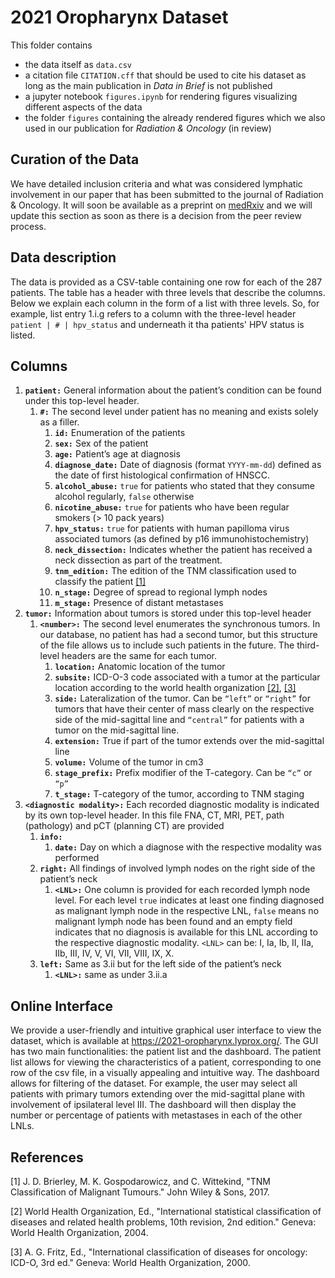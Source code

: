 # 2021 Oropharynx Dataset

This folder contains 

* the data itself as `data.csv`
* a citation file `CITATION.cff` that should be used to cite his dataset as long as the main publication in *Data in Brief* is not published
* a jupyter notebook `figures.ipynb` for rendering figures visualizing different aspects of the data
* the folder `figures` containing the already rendered figures which we also used in our publication for *Radiation & Oncology* (in review)


## Curation of the Data

We have detailed inclusion criteria and what was considered lymphatic involvement in our paper that has been submitted to the journal of Radiation & Oncology. It will soon be available as a preprint on [medRxiv](https://medrxiv.org) and we will update this section as soon as there is a decision from the peer review process.


## Data description

The data is provided as a CSV-table containing one row for each of the 287 patients. The table has a header with three levels that describe the columns. Below we explain each column in the form of a list with three levels. So, for example, list entry 1.i.g refers to a column with the three-level header `patient | # | hpv_status` and underneath it tha patients' HPV status is listed.


## Columns

1. **`patient:`** General information about the patient’s condition can be found under this top-level header.
    1. **`#:`** The second level under patient has no meaning and exists solely as a filler.
        1. **`id:`** Enumeration of the patients
        1. **`sex:`** Sex of the patient
        1. **`age:`** Patient’s age at diagnosis
        1. **`diagnose_date:`** Date of diagnosis (format `YYYY-mm-dd`) defined as the date of first histological confirmation of HNSCC.
        1. **`alcohol_abuse:`** `true` for patients who stated that they consume alcohol regularly, `false` otherwise
        1. **`nicotine_abuse:`** `true` for patients who have been regular smokers (> 10 pack years)
        1. **`hpv_status:`** `true` for patients with human papilloma virus associated tumors (as defined by p16 immunohistochemistry)
        1. **`neck_dissection:`** Indicates whether the patient has received a neck dissection as part of the treatment.
        1. **`tnm_edition:`** The edition of the TNM classification used to classify the patient [[1]](#1)
        1. **`n_stage:`** Degree of spread to regional lymph nodes
        1. **`m_stage:`** Presence of distant metastases
2. **`tumor:`** Information about tumors is stored under this top-level header
    1. **`<number>:`** The second level enumerates the synchronous tumors. In our database, no patient has had a second tumor, but this structure of the file allows us to include such patients in the future. The third-level headers are the same for each tumor.
        1. **`location:`** Anatomic location of the tumor
        1. **`subsite:`** ICD-O-3 code associated with a tumor at the particular location according to the world health organization [[2]](#2), [[3]](#3)
        1. **`side:`** Lateralization of the tumor. Can be `“left”` or `“right”` for tumors that have their center of mass clearly on the respective side of the mid-sagittal line and `“central”` for patients with a tumor on the mid-sagittal line.
        1. **`extension:`** True if part of the tumor extends over the mid-sagittal line
        1. **`volume:`** Volume of the tumor in cm3
        1. **`stage_prefix:`** Prefix modifier of the T-category. Can be `“c”` or `“p”`
        1. **`t_stage:`** T-category of the tumor, according to TNM staging
3. **`<diagnostic modality>:`** Each recorded diagnostic modality is indicated by its own top-level header. In this file FNA, CT, MRI, PET, path (pathology) and pCT (planning CT) are provided
    1. **`info:`** 
        1. **`date:`** Day on which a diagnose with the respective modality was performed
    1. **`right:`** All findings of involved lymph nodes on the right side of the patient’s neck
        1. **`<LNL>:`** One column is provided for each recorded lymph node level. For each level `true` indicates at least one finding diagnosed as malignant lymph node in the respective LNL, `false` means no malignant lymph node has been found and an empty field indicates that no diagnosis is available for this LNL according to the respective diagnostic modality. `<LNL>` can be: I, Ia, Ib, II, IIa, IIb, III, IV, V, VI, VII, VIII, IX, X.
    1. **`left:`** Same as 3.ii but for the left side of the patient’s neck
        1. **`<LNL>:`** same as under 3.ii.a


## Online Interface

We provide a user-friendly and intuitive graphical user interface to view the dataset, which is available at https://2021-oropharynx.lyprox.org/. The GUI has two main functionalities: the patient list and the dashboard. The patient list allows for viewing the characteristics of a patient, corresponding to one row of the csv file, in a visually appealing and intuitive way. The dashboard allows for filtering of the dataset. For example, the user may select all patients with primary tumors extending over the mid-sagittal plane with involvement of ipsilateral level III. The dashboard will then display the number or percentage of patients with metastases in each of the other LNLs.


## References
<a id="1">[1]</a>
J. D. Brierley, M. K. Gospodarowicz, and C. Wittekind, 
"TNM Classification of Malignant Tumours." 
John Wiley & Sons, 2017.

<a id="2">[2]</a>
World Health Organization, Ed., 
"International statistical classification of diseases and related health problems, 10th revision, 2nd edition." 
Geneva: World Health Organization, 2004.

<a id="3">[3]</a>
A. G. Fritz, Ed., 
"International classification of diseases for oncology: ICD-O, 3rd ed." 
Geneva: World Health Organization, 2000.
